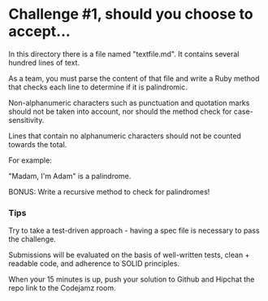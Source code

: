 # Challenge #1, should you choose to accept...

In this directory there is a file named "textfile.md". It contains several hundred lines of text.

As a team, you must parse the content of that file and write a Ruby method that checks each line to determine if it is palindromic.

Non-alphanumeric characters such as punctuation and quotation marks should not be taken into account, nor should the method check for case-sensitivity.

Lines that contain no alphanumeric characters should not be counted towards the total.

For example:

"Madam, I'm Adam" is a palindrome.

BONUS: Write a recursive method to check for palindromes!

### Tips

Try to take a test-driven approach - having a spec file is necessary to pass the challenge.

Submissions will be evaluated on the basis of well-written tests, clean + readable code, and adherence to SOLID principles.

When your 15 minutes is up, push your solution to Github and Hipchat the repo link to the Codejamz room.